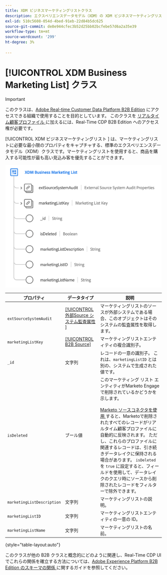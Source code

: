 ```yaml
---
title: XDM ビジネスマーケティングリストクラス
description: エクスペリエンスデータモデル（XDM）の XDM ビジネスマーケティングリストクラスについて説明します。
exl-id: 510c5608-054d-4bed-91eb-22d84b5dc625
source-git-commit: de8e944cfec3b52d25bb02bcfebe57d6a2a35e39
workflow-type: tm+mt
source-wordcount: '299'
ht-degree: 3%

---
```


# [!UICONTROL XDM Business Marketing List] クラス

>[!IMPORTANT]
>
>このクラスは、[Adobe Real-time Customer Data Platform B2B Edition](../../../rtcdp/b2b-overview.md) にアクセスできる組織で使用することを目的としています。 このクラスを [ リアルタイム顧客プロファイル ](../../../profile/home.md) に加えるには、Real-Time CDP B2B Edition へのアクセス権が必要です。

[!UICONTROL XDM ビジネスマーケティングリスト ] は、マーケティングリストに必要な最小限のプロパティをキャプチャする、標準のエクスペリエンスデータモデル（XDM）クラスです。マーケティングリストを使用すると、商品を購入する可能性が最も高い見込み客を優先することができます。

![UI に表示される XDM ビジネスマーケティングリストクラスの構造 ](../../images/classes/b2b/business-marketing-list.png)

| プロパティ | データタイプ | 説明 |
| --- | --- | --- |
| `extSourceSystemAudit` | [[!UICONTROL  外部Source システム監査属性 ]](../../data-types/external-source-system-audit-attributes.md) | マーケティングリストのソースが外部システムである場合、このオブジェクトはそのシステムの監査属性を取得します。 |
| `marketingListKey` | [[!UICONTROL B2B Source]](../../data-types/b2b-source.md) | マーケティングリストエンティティの複合識別子。 |
| `_id` | 文字列 | レコードの一意の識別子。 これは、`marketingListID` とは別の、システムで生成された値です。 |
| `isDeleted` | ブール値 | このマーケティング リスト エンティティがMarketo Engageで削除されているかどうかを示します。<br><br>[Marketo ソースコネクタを使用 ](../../../sources/connectors/adobe-applications/marketo/marketo.md) すると、Marketoで削除されたすべてのレコードがリアルタイム顧客プロファイルに自動的に反映されます。 ただし、これらのプロファイルに関連するレコードは、引き続きデータレイクに保持される場合があります。 `isDeleted` を `true` に設定すると、フィールドを使用して、データレイクのクエリ時にソースから削除されたレコードをフィルターで除外できます。 |
| `marketingListDescription` | 文字列 | マーケティングリストの説明。 |
| `marketingListID` | 文字列 | マーケティングリストエンティティの一意の ID。 |
| `marketingListName` | 文字列 | マーケティングリストの名前。 |

{style="table-layout:auto"}

このクラスが他の B2B クラスと概念的にどのように関連し、Real-Time CDP UI でこれらの関係を確立する方法については、[Adobe Experience Platform B2B Edition のスキーマの関係 ](../../tutorials/relationship-b2b.md) に関するガイドを参照してください。
